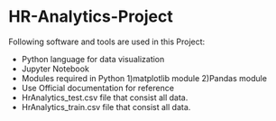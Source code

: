 # HR-Analytics-Project
Following software and tools are used in this Project:
* Python language for data visualization
* Jupyter Notebook
* Modules required in Python
  1)matplotlib module
  2)Pandas module
* Use Official documentation for reference
* HrAnalytics_test.csv file that consist all data.
* HrAnalytics_train.csv file that consist all data.
